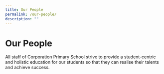 ```yaml
---
title: Our People
permalink: /our-people/
description: ""
---
```

Our People
==========


All staff of Corporation Primary School strive to provide a student-centric and holistic education for our students so that they can realise their talents and achieve success.